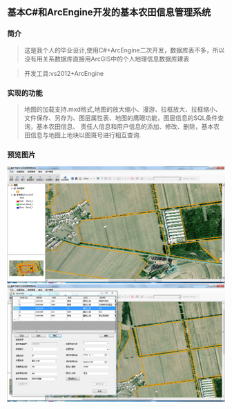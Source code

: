 ## 基本C#和ArcEngine开发的基本农田信息管理系统
### 简介
>这是我个人的毕业设计,使用C#+ArcEngine二次开发，数据库表不多，所以没有用关系数据库直接用ArcGIS中的个人地理信息数据库建表

>开发工具:vs2012+ArcEngine
### 实现的功能
>地图的加载支持.mxd格式,地图的放大缩小、漫游、拉框放大、拉框缩小、文件保存、另存为、图层属性表、地图的鹰眼功能，图层信息的SQL条件查询，基本农田信息、
>责任人信息和用户信息的添加、修改、删除，基本农田信息与地图上地块以图斑号进行相互查询.
### 预览图片
![imgage](https://github.com/Little-Grey/BasicFarmland/raw/master/preIMG/11.png)
![imgage](https://github.com/Little-Grey/BasicFarmland/raw/master/preIMG/12.png)
 
